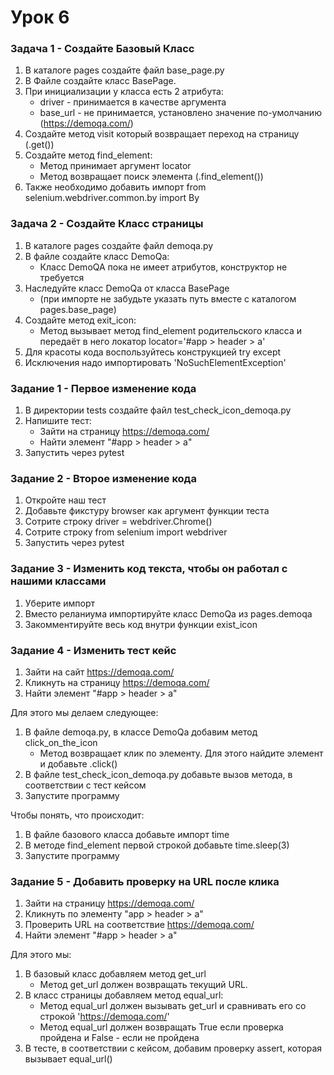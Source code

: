 # Урок 6
### Задача 1 - Создайте Базовый Класс
1. В каталоге pages создайте файл base_page.py
2. В Файле создайте класс BasePage.
3. При инициализации у класса есть 2 атрибута:
   - driver - принимается в качестве аргумента
   - base_url - не принимается, установлено значение по-умолчанию (https://demoqa.com/)
4. Создайте метод visit который возвращает переход на страницу (.get())
5. Создайте метод find_element:
   - Метод принимает аргумент locator
   - Метод возвращает поиск элемента (.find_element())
6. Также необходимо добавить импорт  from selenium.webdriver.common.by import By


### Задача 2 - Создайте Класс страницы
1. В каталоге pages создайте файл demoqa.py
2. В файле создайте класс DemoQa:
   - Класс DemoQA пока не имеет атрибутов, конструктор не требуется
3. Наследуйте класс DemoQa от класса BasePage
   - (при импорте не забудьте указать путь вместе с каталогом pages.base_page)
4. Создайте метод exit_icon:
   - Метод вызывает метод find_element родительского класса и передаёт в него локатор locator='#app > header > a'
5. Для красоты кода воспользуйтесь конструкцией try except
6. Исключения надо импортировать 'NoSuchElementException'


### Задание 1 - Первое изменение кода
1. В директории tests создайте файл test_check_icon_demoqa.py
2. Напишите тест:
   - Зайти на страницу https://demoqa.com/
   - Найти элемент "#app > header > a"
3. Запустить через pytest


### Задание 2 - Второе изменение кода
1. Откройте наш тест
2. Добавьте фикстуру browser как аргумент функции теста
3. Сотрите строку driver = webdriver.Chrome()
4. Сотрите строку from selenium import webdriver
5. Запустить через pytest


### Задание 3 - Изменить код текста, чтобы он работал с нашими классами
1. Уберите импорт
2. Вместо реланиума импортируйте класс DemoQa из pages.demoqa
3. Закомментируйте весь код внутри функции exist_icon


### Задание 4 - Изменить тест кейс
1. Зайти на сайт https://demoqa.com/
2. Кликнуть на страницу https://demoqa.com/
3. Найти элемент "#app > header > a"

Для этого мы делаем следующее:
1. В файле demoqa.py, в классе DemoQa добавим метод click_on_the_icon
   - Метод возвращает клик по элементу. Для этого найдите элемент и добавьте .click()
2. В файле test_check_icon_demoqa.py добавьте вызов метода, в соответствии с тест кейсом
3. Запустите программу

Чтобы понять, что происходит:
1. В файле базового класса добавьте импорт time
2. В методе find_element первой строкой добавьте time.sleep(3)
3. Запустите программу


### Задание 5 - Добавить проверку на URL после клика
1. Зайти на страницу https://demoqa.com/
2. Кликнуть по элементу "app > header > a"
3. Проверить URL на соответствие https://demoqa.com/
4. Найти элемент "#app > header > a"

Для этого мы:
1. В базовый класс добавляем метод get_url
   - Метод get_url должен возвращать текущий URL.
2. В класс страницы добавляем метод equal_url:
   - Метод equal_url должен вызывать get_url и сравнивать его со строкой 'https://demoqa.com/'
   - Метод equal_url должен возвращать True если проверка пройдена и False - если не пройдена
3. В тесте, в соответствии с кейсом, добавим проверку assert, которая вызывает equal_url()
